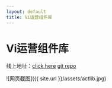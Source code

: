 ```yaml
---
layout: default
title: Vi运营组件库
---
```

# Vi运营组件库

线上地址：[click here](http://actlib.duapp.com/)
[git repo](https://github.com/devWayne/ActiLib)

![网页截图]({{ site.url }}/assets/actlib.jpg)





